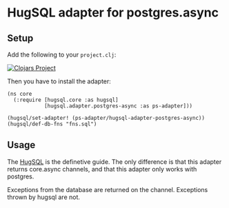 # HugSQL adapter for postgres.async

## Setup

Add the following to your `project.clj`:

[![Clojars Project](http://clojars.org/skinney/hugsql-adapter-postgres-async/latest-version.svg)](http://clojars.org/skinney/hugsql-adapter-postgres-async)

Then you have to install the adapter:

```
(ns core
  (:require [hugsql.core :as hugsql]
            [hugsql.adapter.postgres-async :as ps-adapter]))

(hugsql/set-adapter! (ps-adapter/hugsql-adapter-postgres-async))
(hugsql/def-db-fns "fns.sql")
```

## Usage

The [HugSQL](https://github.com/layerware/hugsql) is the definetive guide. The only difference is that this adapter returns core.async channels, and that this adapter only works with postgres.

Exceptions from the database are returned on the channel. Exceptions thrown by hugsql are not.
